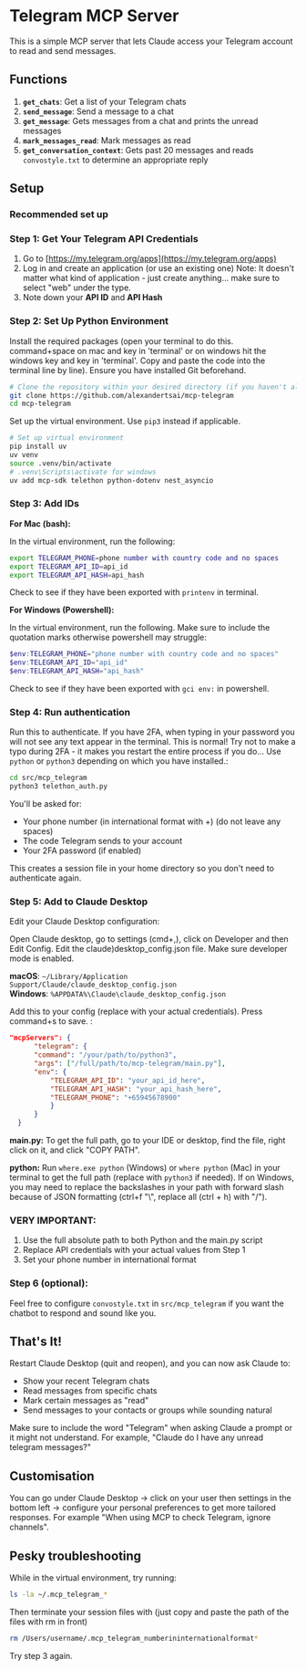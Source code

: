 # Telegram MCP Server

This is a simple MCP server that lets Claude access your Telegram account to read and send messages.

## Functions

1. **`get_chats`**: Get a list of your Telegram chats
2. **`send_message`**: Send a message to a chat
2. **`get_message`**: Gets messages from a chat and prints the unread messages
3. **`mark_messages_read`**: Mark messages as read
4. **`get_conversation_context`**: Gets past 20 messages and reads `convostyle.txt` to determine an appropriate reply


## Setup

### Recommended set up

### Step 1: Get Your Telegram API Credentials

1. Go to [https://my.telegram.org/apps](https://my.telegram.org/apps)
2. Log in and create an application (or use an existing one)
Note: It doesn't matter what kind of application - just create anything... make sure to select "web" under the type.
3. Note down your **API ID** and **API Hash**

### Step 2: Set Up Python Environment

Install the required packages (open your terminal to do this. command+space on mac and key in 'terminal' or on windows hit the windows key and key in 'terminal'. Copy and paste the code into the terminal line by line). Ensure you have installed Git beforehand.

```bash
# Clone the repository within your desired directory (if you haven't already)
git clone https://github.com/alexandertsai/mcp-telegram
cd mcp-telegram
```

Set up the virtual environment. Use `pip3` instead if applicable.
```bash
# Set up virtual environment
pip install uv
uv venv
source .venv/bin/activate
# .venv\Scripts\activate for windows
uv add mcp-sdk telethon python-dotenv nest_asyncio
```

### Step 3: Add IDs

**For Mac (bash):**

In the virtual environment, run the following:
```bash
export TELEGRAM_PHONE=phone number with country code and no spaces
export TELEGRAM_API_ID=api_id
export TELEGRAM_API_HASH=api_hash
```

Check to see if they have been exported with `printenv` in terminal.

**For Windows (Powershell):**

In the virtual environment, run the following. Make sure to include the quotation marks otherwise powershell may struggle:
```powershell
$env:TELEGRAM_PHONE="phone number with country code and no spaces"
$env:TELEGRAM_API_ID="api_id"
$env:TELEGRAM_API_HASH="api_hash"
```

Check to see if they have been exported with `gci env:` in powershell.

### Step 4: Run authentication

Run this to authenticate. If you have 2FA, when typing in your password you will not see any text appear in the terminal. This is normal! Try not to make a typo during 2FA - it makes you restart the entire process if you do... Use `python` or `python3` depending on which you have installed.:

```bash
cd src/mcp_telegram
python3 telethon_auth.py
```

You'll be asked for:
- Your phone number (in international format with +) (do not leave any spaces)
- The code Telegram sends to your account
- Your 2FA password (if enabled)

This creates a session file in your home directory so you don't need to authenticate again.

### Step 5: Add to Claude Desktop

Edit your Claude Desktop configuration:

Open Claude desktop, go to settings (cmd+,), click on Developer and then Edit Config. Edit the claude)desktop_config.json file. Make sure developer mode is enabled. 

**macOS**: `~/Library/Application Support/Claude/claude_desktop_config.json`  
**Windows**: `%APPDATA%\Claude\claude_desktop_config.json`


Add this to your config (replace with your actual credentials). Press command+s to save. :

```json
"mcpServers": {
      "telegram": {
      "command": "/your/path/to/python3",
      "args": ["/full/path/to/mcp-telegram/main.py"],
      "env": {
          "TELEGRAM_API_ID": "your_api_id_here",
          "TELEGRAM_API_HASH": "your_api_hash_here",
          "TELEGRAM_PHONE": "+65945678900"
          }
      }
  }
```

**main.py:**
To get the full path, go to your IDE or desktop, find the file, right click on it, and click "COPY PATH".

**python:**
Run `where.exe python` (Windows) or `where python` (Mac) in your terminal to get the full path (replace with `python3` if needed). If on Windows, you may need to replace the backslashes in your path with forward slash because of JSON formatting (ctrl+f "\\", replace all (ctrl + h) with "/").

### VERY IMPORTANT:
1. Use the full absolute path to both Python and the main.py script
2. Replace API credentials with your actual values from Step 1
3. Set your phone number in international format

### Step 6 (optional):

Feel free to configure `convostyle.txt` in `src/mcp_telegram` if you want the chatbot to respond and sound like you.

## That's It!

Restart Claude Desktop (quit and reopen), and you can now ask Claude to:
- Show your recent Telegram chats
- Read messages from specific chats
- Mark certain messages as "read"
- Send messages to your contacts or groups while sounding natural

Make sure to include the word "Telegram" when asking Claude a prompt or it might not understand. For example, "Claude do I have any unread telegram messages?"

## Customisation

You can go under Claude Desktop -> click on your user then settings in the bottom left -> configure your personal preferences to get more tailored responses. For example "When using MCP to check Telegram, ignore channels". 

## Pesky troubleshooting
While in the virtual environment, try running:
```bash
ls -la ~/.mcp_telegram_*
```
Then terminate your session files with (just copy and paste the path of the files with rm in front)
```bash
rm /Users/username/.mcp_telegram_numberininternationalformat*
```
Try step 3 again.

